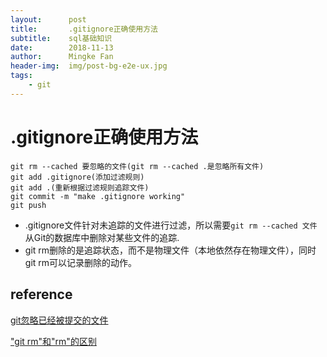 ```yaml
---
layout:      post
title:       .gitignore正确使用方法
subtitle:    sql基础知识
date:        2018-11-13
author:      Mingke Fan
header-img:  img/post-bg-e2e-ux.jpg
tags:
    - git
---
```


# .gitignore正确使用方法

```shell
git rm --cached 要忽略的文件(git rm --cached .是忽略所有文件)
git add .gitignore(添加过滤规则)
git add .(重新根据过滤规则追踪文件)
git commit -m "make .gitignore working"
git push
```

- .gitignore文件针对未追踪的文件进行过滤，所以需要`git rm --cached 文件`从Git的数据库中删除对某些文件的追踪.  
- git rm删除的是追踪状态，而不是物理文件（本地依然存在物理文件），同时git rm可以记录删除的动作。

## reference

[git忽略已经被提交的文件](https://segmentfault.com/q/1010000000430426)

["git rm"和"rm"的区别](https://blog.csdn.net/jfkidear/article/details/12152167)